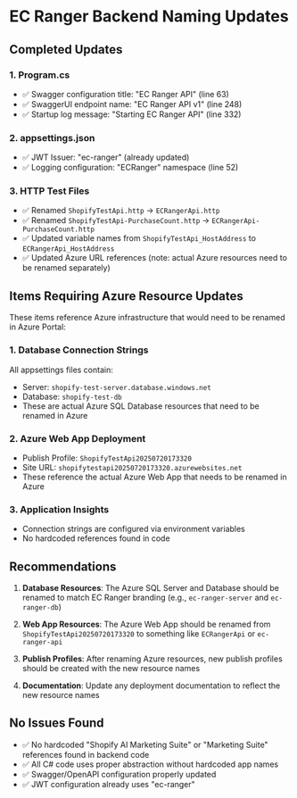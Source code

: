 # EC Ranger Backend Naming Updates

## Completed Updates

### 1. Program.cs
- ✅ Swagger configuration title: "EC Ranger API" (line 63)
- ✅ SwaggerUI endpoint name: "EC Ranger API v1" (line 248)
- ✅ Startup log message: "Starting EC Ranger API" (line 332)

### 2. appsettings.json
- ✅ JWT Issuer: "ec-ranger" (already updated)
- ✅ Logging configuration: "ECRanger" namespace (line 52)

### 3. HTTP Test Files
- ✅ Renamed `ShopifyTestApi.http` → `ECRangerApi.http`
- ✅ Renamed `ShopifyTestApi-PurchaseCount.http` → `ECRangerApi-PurchaseCount.http`
- ✅ Updated variable names from `ShopifyTestApi_HostAddress` to `ECRangerApi_HostAddress`
- ✅ Updated Azure URL references (note: actual Azure resources need to be renamed separately)

## Items Requiring Azure Resource Updates

These items reference Azure infrastructure that would need to be renamed in Azure Portal:

### 1. Database Connection Strings
All appsettings files contain:
- Server: `shopify-test-server.database.windows.net`
- Database: `shopify-test-db`
- These are actual Azure SQL Database resources that need to be renamed in Azure

### 2. Azure Web App Deployment
- Publish Profile: `ShopifyTestApi20250720173320`
- Site URL: `shopifytestapi20250720173320.azurewebsites.net`
- These reference the actual Azure Web App that needs to be renamed in Azure

### 3. Application Insights
- Connection strings are configured via environment variables
- No hardcoded references found in code

## Recommendations

1. **Database Resources**: The Azure SQL Server and Database should be renamed to match EC Ranger branding (e.g., `ec-ranger-server` and `ec-ranger-db`)

2. **Web App Resources**: The Azure Web App should be renamed from `ShopifyTestApi20250720173320` to something like `ECRangerApi` or `ec-ranger-api`

3. **Publish Profiles**: After renaming Azure resources, new publish profiles should be created with the new resource names

4. **Documentation**: Update any deployment documentation to reflect the new resource names

## No Issues Found

- ✅ No hardcoded "Shopify AI Marketing Suite" or "Marketing Suite" references found in backend code
- ✅ All C# code uses proper abstraction without hardcoded app names
- ✅ Swagger/OpenAPI configuration properly updated
- ✅ JWT configuration already uses "ec-ranger"
